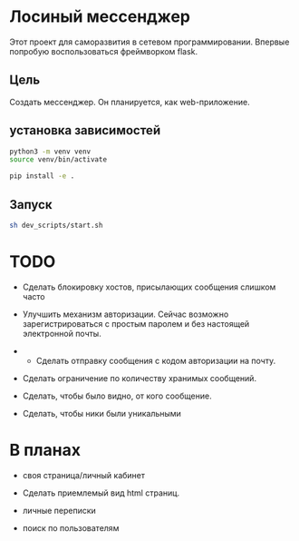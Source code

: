 # Лосиный мессенджер

Этот проект для саморазвития в сетевом программировании. Впервые попробую воспользоваться фреймворком flask.

## Цель 
 
Создать мессенджер. Он планируется, как web-приложение.

## установка зависимостей

```bash
python3 -m venv venv
source venv/bin/activate

pip install -e .
```

## Запуск

```bash
sh dev_scripts/start.sh
```

# TODO

- Сделать блокировку хостов, присылающих сообщения слишком часто

- Улучшить механизм авторизации. Сейчас возможно зарегистрироваться с простым паролем и без настоящей электронной почты.

- - Сделать отправку сообщения с кодом авторизации на почту.

- Сделать ограничение по количеству хранимых сообщений.

- Сделать, чтобы было видно, от кого сообщение.

- Сделать, чтобы ники были уникальными

# В планах

- своя страница/личный кабинет

- Сделать приемлемый вид html страниц.

- личные переписки

- поиск по пользователям